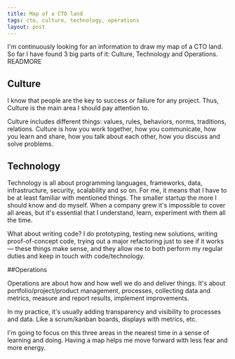 ```yaml
---
title: Map of a CTO land
tags: cto, culture, technology, operations
layout: post
---
```


I'm continuously looking for an information to draw my map of a CTO land. So far I have found 3 big parts of it: Culture, Technology and Operations. READMORE

## Culture

I know that people are the key to success or failure for any project. Thus, Culture is the main area I should pay attention to.

Culture includes different things: values, rules, behaviors, norms, traditions, relations. Culture is how you work together, how you communicate, how you learn and share, how you talk about each other, how you discuss and solve problems.

## Technology

Technology is all about programming languages, frameworks, data, infrastructure, security, scalability and so on. For me, it means that I have to be at least familiar with mentioned things. The smaller startup the more I should know and do myself. When a company grew it's impossible to cover all areas, but it's essential that I understand, learn, experiment with them all the time.

What about writing code? I do prototyping, testing new solutions, writing proof-of-concept code, trying out a major refactoring just to see if it works — these things make sense, and they allow me to both perform my regular duties and keep in touch with code/technology.

##Operations

Operations are about how and how well we do and deliver things. It's about portfolio/project/product management, processes, collecting data and metrics, measure and report results, implement improvements.

In my practice, it's usually adding transparency and visibility to processes and data. Like a scrum/kanban boards, displays with metrics, etc.

I'm going to focus on this three areas in the nearest time in a sense of learning and doing. Having a map helps me move forward with less fear and more energy.
